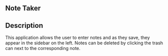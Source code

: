 
## Note Taker
## Description
This application allows the user to enter notes and as they save, they appear in the sidebar on the left. Notes can be deleted by clicking the trash can next to the corresponding note.

